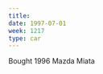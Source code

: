 ```yaml
---
title:
date: 1997-07-01
week: 1217
type: car
---
```


Bought 1996 Mazda Miata
<!--
  starlight blue M edition, "Vicki"
-->
